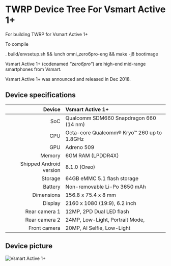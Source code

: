 # TWRP Device Tree For Vsmart Active 1+
For building TWRP for Vsmart Active 1+

To compile

. build/envsetup.sh && lunch omni_zero6pro-eng && make -j8 bootimage

Vsmart Active 1+ (codenamed _"zero6pro"_) are high-end mid-range smartphones from Vsmart.

Vsmart Active 1+ was announced and released in Dec 2018.

## Device specifications

| Device       | Vsmart Active 1+                                |
| -----------: | :---------------------------------------------- |
| SoC          | Qualcomm SDM660 Snapdragon 660  (14 nm)         |
| CPU          | Octa-core Qualcomm® Kryo™ 260 up to 1.8GHz      |
| GPU          | Adreno 509                                      |
| Memory       | 6GM RAM (LPDDR4X)                         |
| Shipped Android version | 8.1.0 (Oreo)                         |
| Storage      | 64GB eMMC 5.1 flash storage             |
| Battery      | Non-removable Li-Po 3650 mAh                    |
| Dimensions   | 156.8 x 75.4 x 8 mm                             |
| Display      | 2160 x 1080 (19:9), 6.2 inch                    |
| Rear camera 1 | 12MP, 2PD Dual LED flash                       |
| Rear camera 2 | 24MP, Low-Light, Portrait Mode,                |
| Front camera | 20MP, AI Selfie, Low-Light                      |

## Device picture

![Vsmart Active 1+](https://cdn.tgdd.vn/Products/Images/42/196606/vsmart-active-1-plus-gold-400x460.png)
